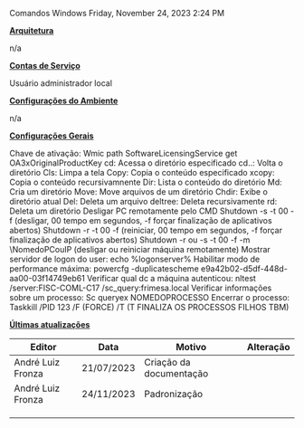 Comandos Windows
Friday, November 24, 2023
2:24 PM

**<u>Arquitetura</u>**

n/a

**<u>Contas de Serviço</u>**

Usuário administrador local

**<u>Configurações do Ambiente</u>**

n/a

**<u>Configurações Gerais</u>**

Chave de ativação: Wmic path SoftwareLicensingService get OA3xOriginalProductKey
cd: Acessa o diretório especificado
cd..: Volta o diretório
Cls: Limpa a tela
Copy: Copia o conteúdo especificado
xcopy: Copia o conteúdo recursivamnente
Dir: Lista o conteúdo do diretório
Md: Cria um diretório
Move: Move arquivos de um diretório
Chdir: Exibe o diretório atual
Del: Deleta um arquivo
deltree: Deleta recursivamente
rd: Deleta um diretório
Desligar PC remotamente pelo CMD
Shutdown -s -t 00 -f (desligar, 00 tempo em segundos, -f forçar finalização de aplicativos abertos)
Shutdown -r -t 00 -f (reiniciar, 00 tempo em segundos, -f forçar finalização de aplicativos abertos)
Shutdown -r ou -s -t 00 -f -m \NomedoPCouIP (desligar ou reiniciar máquina remotamente)
Mostrar servidor de logon do user: echo %logonserver%
Habilitar modo de performance máxima: powercfg -duplicatescheme e9a42b02-d5df-448d-aa00-03f14749eb61
Verificar qual dc a máquina autenticou: nltest /server:FISC-COML-C17 /sc_query:frimesa.local
Verificar informações sobre um processo: Sc queryex NOMEDOPROCESSO
Encerrar o processo: Taskkill /PID 123 /F (FORCE) /T (T FINALIZA OS PROCESSOS FILHOS TBM)

**<u>Últimas atualizações</u>**  

| Editor            | Data       | Motivo                  | Alteração |
|-------------------|------------|-------------------------|-----------|
| André Luiz Fronza | 21/07/2023 | Criação da documentação |          |
| André Luiz Fronza | 24/11/2023 | Padronização            |           |
|                   |            |                         |           |
|                   |            |                         |           |
|                   |            |                         |           |

